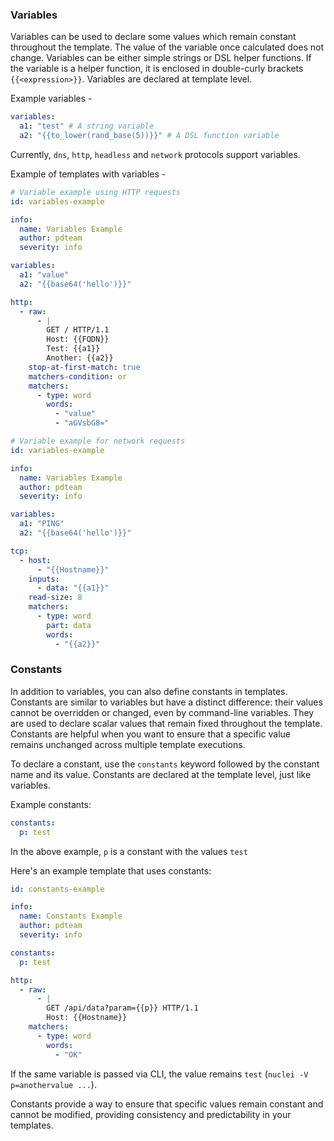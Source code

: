### Variables

Variables can be used to declare some values which remain constant throughout the template. The value of the variable once calculated does not change. Variables can be either simple strings or DSL helper functions. If the variable is a helper function, it is enclosed in double-curly brackets `{{<expression>}}`. Variables are declared at template level.

Example variables - 

```yaml
variables:
  a1: "test" # A string variable
  a2: "{{to_lower(rand_base(5))}}" # A DSL function variable
```

Currently, `dns`, `http`, `headless` and `network` protocols support variables.

Example of templates with variables - 

```yaml
# Variable example using HTTP requests
id: variables-example

info:
  name: Variables Example
  author: pdteam
  severity: info

variables:
  a1: "value"
  a2: "{{base64('hello')}}"

http:
  - raw:
      - |
        GET / HTTP/1.1
        Host: {{FQDN}}
        Test: {{a1}}
        Another: {{a2}}
    stop-at-first-match: true
    matchers-condition: or
    matchers:
      - type: word
        words: 
          - "value"
          - "aGVsbG8="
```

```yaml
# Variable example for network requests
id: variables-example

info:
  name: Variables Example
  author: pdteam
  severity: info

variables:
  a1: "PING"
  a2: "{{base64('hello')}}"

tcp:
  - host: 
      - "{{Hostname}}"
    inputs:
      - data: "{{a1}}"
    read-size: 8
    matchers:
      - type: word
        part: data
        words:
          - "{{a2}}"
```

### Constants
In addition to variables, you can also define constants in templates. Constants are similar to variables but have a distinct difference: their values cannot be overridden or changed, even by command-line variables. They are used to declare scalar values that remain fixed throughout the template. Constants are helpful when you want to ensure that a specific value remains unchanged across multiple template executions.

To declare a constant, use the `constants` keyword followed by the constant name and its value. Constants are declared at the template level, just like variables.

Example constants:

```yaml
constants:
  p: test
```

In the above example, `p` is a constant with the values `test`

Here's an example template that uses constants:

```yaml
id: constants-example

info:
  name: Constants Example
  author: pdteam
  severity: info

constants:
  p: test

http:
  - raw:
      - |
        GET /api/data?param={{p}} HTTP/1.1
        Host: {{Hostname}}
    matchers:
      - type: word
        words: 
          - "OK"
```

If the same variable is passed via CLI, the value remains `test` (`nuclei -V p=anothervalue ...`).

Constants provide a way to ensure that specific values remain constant and cannot be modified, providing consistency and predictability in your templates.